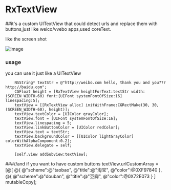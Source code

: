 # RxTextView

##it's a custom UITextView that could detect urls and replace them with buttons,just like weico/vvebo apps,used coreText.

like the screen shot

![image](http://img.hb.aicdn.com/e0184526e5a4355fe8374b6cd01ffc9ea56973529276-32CcAY_fw658)

### usage
you can use it just like a UITextView
   
		NSString* textStr = @"http://weibo.com hello, thank you and you??? http://baidu.com";
		CGFloat height = [RxTextView heightForText:textStr width:(SCREEN_WIDTH-60) font:[UIFont systemFontOfSize:16] 			linespacing:5];
		textView = [[RxTextView alloc] initWithFrame:CGRectMake(30, 30, (SCREEN_WIDTH-60), height)];
		textView.textColor = [UIColor grayColor];
		textView.font = [UIFont systemFontOfSize:16];
		textView.linespacing = 5;
		textView.linkButtonColor = [UIColor redColor];
		textView.text = textStr;
		textView.backgroundColor = [[UIColor lightGrayColor] colorWithAlphaComponent:0.2];
		textView.delegate = self;
		
		[self.view addSubview:textView];

###//and if you want to have custom buttons
		textView.urlCustomArray = [@[
                                @{
                                    @"scheme":@"taobao",
                                    @"title":@"淘宝",
                                    @"color":@0XF97840
                                    },
                                @{
                                    @"scheme":@"douban",
                                    @"title":@"豆瓣",
                                    @"color":@0X72E073
                                    }
                                ] mutableCopy];
